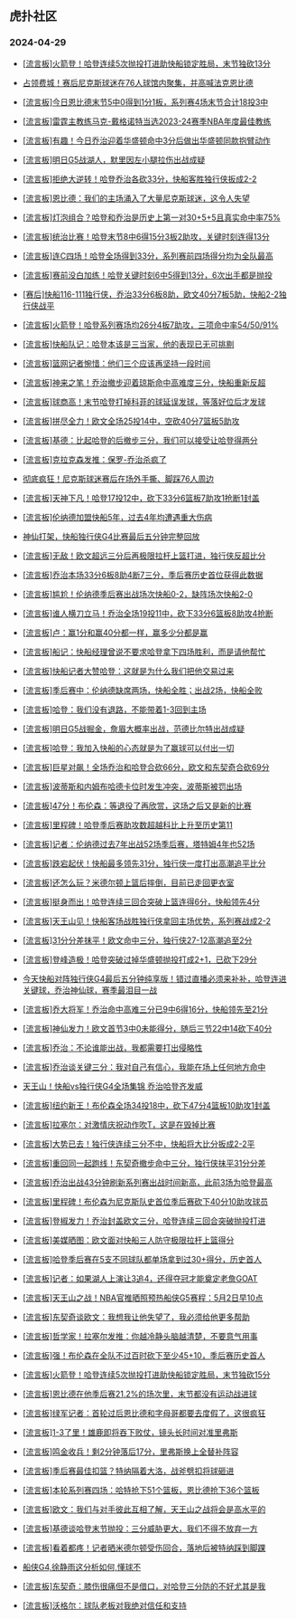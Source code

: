 ## 虎扑社区 
### 2024-04-29

+ [[流言板]火箭登！哈登连续5次抛投打进助快船锁定胜局，末节独砍13分](https://bbs.hupu.com/626050044.html)

+ [占领费城！赛后尼克斯球迷在76人球馆内聚集，并高喊法克恩比德](https://bbs.hupu.com/626053098.html)

+ [[流言板]今日恩比德末节5中0得到1分1板，系列赛4场末节合计18投3中](https://bbs.hupu.com/626052967.html)

+ [[流言板]雷霆主教练马克-戴格诺特当选2023-24赛季NBA年度最佳教练](https://bbs.hupu.com/626051187.html)

+ [[流言板]有趣！今日乔治迎着华盛顿命中3分后做出华盛顿同款抱臂动作](https://bbs.hupu.com/626052797.html)

+ [[流言板]明日G5战湖人，默里因左小腿拉伤出战成疑](https://bbs.hupu.com/626050515.html)

+ [[流言板]拒绝大逆转！哈登乔治各砍33分，快船客胜独行侠扳成2-2](https://bbs.hupu.com/626050579.html)

+ [[流言板]恩比德：我们的主场涌入了大量尼克斯球迷，这令人失望](https://bbs.hupu.com/626051879.html)

+ [[流言板]灯泡组合？哈登和乔治是历史上第一对30+5+5且真实命中率75%](https://bbs.hupu.com/626051413.html)

+ [[流言板]统治比赛！哈登末节8中6得15分3板2助攻，关键时刻连得13分](https://bbs.hupu.com/626050973.html)

+ [[流言板]连C四场！哈登全场得到33分，系列赛前四场得分均为全队最高](https://bbs.hupu.com/626051913.html)

+ [[流言板]赛前没白加练！哈登关键时刻6中5得到13分，6次出手都是抛投](https://bbs.hupu.com/626052460.html)

+ [[赛后]快船116-111独行侠，乔治33分6板8助，欧文40分7板5助，快船2-2独行侠战平](https://bbs.hupu.com/626050457.html)

+ [[流言板]火箭登！哈登系列赛场均26分4板7助攻，三项命中率54/50/91%](https://bbs.hupu.com/626052271.html)

+ [[流言板]快船队记：哈登本该是三当家，他的表现已无可挑剔](https://bbs.hupu.com/626050886.html)

+ [[流言板]篮网记者惋惜：他们三个应该再坚持一段时间](https://bbs.hupu.com/626052220.html)

+ [[流言板]神来之笔！乔治撤步迎着琼斯命中高难度三分，快船重新反超](https://bbs.hupu.com/626049953.html)

+ [[流言板]球商高！末节哈登打掉科菲的球延误发球，等落好位后才发球](https://bbs.hupu.com/626052130.html)

+ [[流言板]拼尽全力！欧文全场25投14中，空砍40分7篮板5助攻](https://bbs.hupu.com/626050635.html)

+ [[流言板]基德：比起哈登的后撤步三分，我们可以接受让哈登得两分](https://bbs.hupu.com/626052074.html)

+ [[流言板]克拉克森发推：保罗-乔治杀疯了](https://bbs.hupu.com/626050060.html)

+ [彻底疯狂！尼克斯球迷赛后在场外手撕、脚踩76人周边](https://bbs.hupu.com/626052928.html)

+ [[流言板]天神下凡！哈登17投12中，砍下33分6篮板7助攻1抢断1封盖](https://bbs.hupu.com/626050583.html)

+ [[流言板]伦纳德加盟快船5年，过去4年均遭遇重大伤病](https://bbs.hupu.com/626053275.html)

+ [神仙打架，快船独行侠G4比赛最后五分钟完整回放](https://bbs.hupu.com/626051516.html)

+ [[流言板]无敌！欧文超远三分后再极限拉杆上篮打进，独行侠反超比分](https://bbs.hupu.com/626049897.html)

+ [[流言板]乔治本场33分6板8助4断7三分，季后赛历史首位获得此数据](https://bbs.hupu.com/626051298.html)

+ [[流言板]尴尬！伦纳德季后赛出战场次快船0-2，缺阵场次快船2-0](https://bbs.hupu.com/626051095.html)

+ [[流言板]谁人横刀立马！乔治全场19投11中，砍下33分6篮板8助攻4抢断](https://bbs.hupu.com/626050613.html)

+ [[流言板]卢：赢1分和赢40分都一样，赢多少分都是赢](https://bbs.hupu.com/626051433.html)

+ [[流言板]船记：快船经理曾说不要求哈登拿下四场胜利，而是请他帮忙](https://bbs.hupu.com/626051746.html)

+ [[流言板]快船记者大赞哈登：这就是为什么我们把他交易过来](https://bbs.hupu.com/626051062.html)

+ [[流言板]季后赛中：伦纳德缺席两场，快船全胜；出战2场，快船全败](https://bbs.hupu.com/626051080.html)

+ [[流言板]哈登：我们没有退路，不能带着1-3回到主场](https://bbs.hupu.com/626051853.html)

+ [[流言板]明日G5战掘金，詹眉大概率出战，范德比尔特出战成疑](https://bbs.hupu.com/626052698.html)

+ [[流言板]哈登：我加入快船的心态就是为了赢球可以付出一切](https://bbs.hupu.com/626051905.html)

+ [[流言板]巨星对飙！全场乔治和哈登合砍66分，欧文和东契奇合砍69分](https://bbs.hupu.com/626052880.html)

+ [[流言板]波蒂斯和内姆布哈德卡位时发生冲突，波蒂斯被罚出场](https://bbs.hupu.com/626052403.html)

+ [[流言板]47分！布伦森：等退役了再欣赏，这场之后又是新的比赛](https://bbs.hupu.com/626052848.html)

+ [[流言板]里程碑！哈登季后赛助攻数超越科比上升至历史第11](https://bbs.hupu.com/626051230.html)

+ [[流言板]记者：伦纳德过去7年出战52场季后赛，塔特姆4年也52场](https://bbs.hupu.com/626052143.html)

+ [[流言板]跌宕起伏！快船最多领先31分，独行侠一度打出高潮追平比分](https://bbs.hupu.com/626052218.html)

+ [[流言板]还怎么玩？米德尔顿上篮后摔倒，目前已走回更衣室](https://bbs.hupu.com/626053325.html)

+ [[流言板]挺身而出！哈登连续三回合突破上篮连得6分，快船领先4分](https://bbs.hupu.com/626049770.html)

+ [[流言板]天王山见！快船客场战胜独行侠拿回主场优势，系列赛战成2-2](https://bbs.hupu.com/626050816.html)

+ [[流言板]31分分差抹平！欧文命中三分，独行侠27-12高潮追至2分](https://bbs.hupu.com/626049158.html)

+ [[流言板]登峰造极！哈登突破过掉华盛顿抛投打成2+1，已砍下29分](https://bbs.hupu.com/626049976.html)

+ [今天快船对阵独行侠G4最后五分钟纯享版！错过直播必须来补补，哈登连进关键球，乔治神仙球，赛季最泪目一战](https://bbs.hupu.com/626052750.html)

+ [[流言板]乔大将军！乔治命中高难三分已9中6得16分，快船领先至21分](https://bbs.hupu.com/626047737.html)

+ [[流言板]神仙发力！欧文首节3中0未能得分，随后三节22中14砍下40分](https://bbs.hupu.com/626051597.html)

+ [[流言板]乔治：不论谁能出战，我都需要打出侵略性](https://bbs.hupu.com/626052694.html)

+ [[流言板]乔治谈关键三分：我对自己有信心，我能在场上任何地方命中](https://bbs.hupu.com/626052644.html)

+ [天王山！快船vs独行侠G4全场集锦 乔治哈登齐发威](https://bbs.hupu.com/626051261.html)

+ [[流言板]纽约新王！布伦森全场34投18中，砍下47分4篮板10助攻1封盖](https://bbs.hupu.com/626047334.html)

+ [[流言板]拉塞尔：对激情庆祝动作吹T，这是在毁掉比赛](https://bbs.hupu.com/626052586.html)

+ [[流言板]大势已去！独行侠连续三分不中，快船将大比分扳成2-2平](https://bbs.hupu.com/626050492.html)

+ [[流言板]重回同一起跑线！东契奇撤步命中三分，独行侠抹平31分分差](https://bbs.hupu.com/626049730.html)

+ [[流言板]乔治出战43分钟刷新系列赛出战时间新高，此前3场为哈登最高](https://bbs.hupu.com/626052376.html)

+ [[流言板]里程碑！布伦森为尼克斯队史首位季后赛砍下40分10助攻球员](https://bbs.hupu.com/626052989.html)

+ [[流言板]登椒发力！乔治封盖欧文三分，哈登连续三回合突破抛投打进](https://bbs.hupu.com/626049816.html)

+ [[流言板]美媒晒图：欧文面对快船三人防守极限拉杆上篮得分](https://bbs.hupu.com/626054266.html)

+ [[流言板]哈登季后赛在5支不同球队都单场拿到过30+得分，历史首人](https://bbs.hupu.com/626054398.html)

+ [[流言板]记者：如果湖人上演让3追4，还得夺冠才能奠定老詹GOAT](https://bbs.hupu.com/626053914.html)

+ [[流言板]天王山之战！NBA官推晒照预热船侠G5赛程：5月2日早10点](https://bbs.hupu.com/626054587.html)

+ [[流言板]东契奇谈欧文：我想我让他失望了，我必须给他更多帮助](https://bbs.hupu.com/626054006.html)

+ [[流言板]哲学家！拉塞尔发推：你越冷静头脑越清楚，不要意气用事](https://bbs.hupu.com/626054047.html)

+ [[流言板]强！布伦森在全队不过百时砍下至少45+10，季后赛历史首人](https://bbs.hupu.com/626055364.html)

+ [[流言板]火箭登！哈登连续5次抛投打进助快船锁定胜局，末节独砍15分](https://bbs.hupu.com/626050044.html)

+ [[流言板]恩比德在他季后赛21.2%的场次里，末节都没有运动战进球](https://bbs.hupu.com/626056484.html)

+ [[流言板]绿军记者：首轮过后恩比德和字母哥都要去度假了，这很疯狂](https://bbs.hupu.com/626054533.html)

+ [[流言板]1-3了里！雄鹿即将吞下败仗，镜头长时间对准里弗斯](https://bbs.hupu.com/626054449.html)

+ [[流言板]鸣金收兵！剩2分钟落后17分，里弗斯换上全替补阵容](https://bbs.hupu.com/626054381.html)

+ [[流言板]季后赛最佳扣篮？特纳隔着大洛，战斧劈扣将球砸进](https://bbs.hupu.com/626053649.html)

+ [[流言板]本轮系列赛四场：哈特抢下51个篮板，恩比德抢下36个篮板](https://bbs.hupu.com/626056103.html)

+ [[流言板]欧文：我们与对手彼此互相了解，天王山之战将会是高水平的](https://bbs.hupu.com/626053375.html)

+ [[流言板]基德谈哈登末节抛投：三分威胁更大，我们不得不放弃一方](https://bbs.hupu.com/626056174.html)

+ [[流言板]看着都疼！记者晒米德尔顿受伤回合，落地后被特纳踩到脚踝](https://bbs.hupu.com/626055218.html)

+ [船侠G4,徐静雨这分析如何,懂球不](https://bbs.hupu.com/626051352.html)

+ [[流言板]东契奇：膝伤很痛但不是借口，对哈登三分防的不好尤其是我](https://bbs.hupu.com/626055771.html)

+ [[流言板]沃格尔：球队老板对我绝对信任和支持](https://bbs.hupu.com/626053410.html)

